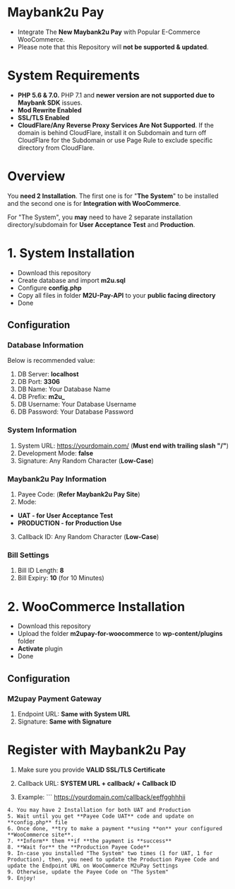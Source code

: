 # Maybank2u Pay

- Integrate The **New Maybank2u Pay** with Popular E-Commerce WooCommerce.
- Please note that this Repository will **not be supported & updated**.

# System Requirements

- **PHP 5.6 & 7.0.** PHP 7.1 and **newer version are not supported due to Maybank SDK** issues.
- **Mod Rewrite Enabled**
- **SSL/TLS Enabled**
- **CloudFlare/Any Reverse Proxy Services Are Not Supported**. If the domain is behind CloudFlare, install it on Subdomain and turn off CloudFlare for the Subdomain or use Page Rule to exclude specific directory from CloudFlare.

# Overview

You **need 2 Installation**. The first one is for "**The System**" to be installed and the second one is for **Integration with WooCommerce**.

For "The System", you **may** need to have 2 separate installation directory/subdomain for **User Acceptance Test** and **Production**.

# 1. System Installation

- Download this repository
- Create database and import **m2u.sql**
- Configure **config.php**
- Copy all files in folder **M2U-Pay-API** to your **public facing directory**
- Done

## Configuration

### Database Information

Below is recommended value:

1. DB Server: **localhost**
2. DB Port: **3306**
3. DB Name: Your Database Name
4. DB Prefix: **m2u_**
5. DB Username: Your Database Username
6. DB Password: Your Database Password

### System Information

1. System URL: https://yourdomain.com/ (**Must end with trailing slash "/"**)
2. Development Mode: **false**
3. Signature: Any Random Character (**Low-Case**)

### Maybank2u Pay Information

1. Payee Code: (**Refer Maybank2u Pay Site**)
2. Mode:
  - **UAT - for User Acceptance Test**
  - **PRODUCTION - for Production Use**
3. Callback ID: Any Random Character (**Low-Case**)

### Bill Settings

1. Bill ID Length: **8**
2. Bill Expiry: **10** (for 10 Minutes)

# 2. WooCommerce Installation

- Download this repository
- Upload the folder **m2upay-for-woocommerce** to **wp-content/plugins** folder
- **Activate** plugin
- Done

## Configuration

### M2upay Payment Gateway

1. Endpoint URL: **Same with System URL**
2. Signature: **Same with Signature**

# Register with Maybank2u Pay

1. Make sure you provide **VALID SSL/TLS Certificate**
2. Callback URL: **SYSTEM URL + callback/ + Callback ID**

3. Example: ```
https://yourdomain.com/callback/eeffgghhhii
```
4. You may have 2 Installation for both UAT and Production
5. Wait until you get **Payee Code UAT** code and update on **config.php** file
6. Once done, **try to make a payment **using **on** your configured **WooCommerce site**.
7. **Inform** them **if **the payment is **success**
8. **Wait for** the **Production Payee Code**
9. In-case you installed "The System" two times (1 for UAT, 1 for Production), then, you need to update the Production Payee Code and update the Endpoint URL on WooCommerce M2uPay Settings 
9. Otherwise, update the Payee Code on "The System"
9. Enjoy!
